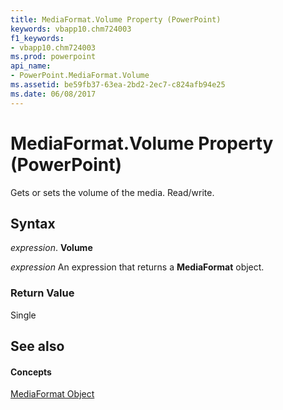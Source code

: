 ```yaml
---
title: MediaFormat.Volume Property (PowerPoint)
keywords: vbapp10.chm724003
f1_keywords:
- vbapp10.chm724003
ms.prod: powerpoint
api_name:
- PowerPoint.MediaFormat.Volume
ms.assetid: be59fb37-63ea-2bd2-2ec7-c824afb94e25
ms.date: 06/08/2017
---
```



# MediaFormat.Volume Property (PowerPoint)

Gets or sets the volume of the media. Read/write.


## Syntax

 _expression_. **Volume**

 _expression_ An expression that returns a **MediaFormat** object.


### Return Value

Single


## See also


#### Concepts


[MediaFormat Object](mediaformat-object-powerpoint.md)

